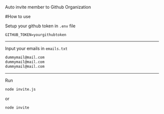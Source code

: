 Auto invite member to Github Organization

#How to use

Setup your github token in `.env` file

```env
GITHUB_TOKEN=yourgithubtoken
```
___

Input your emails in `emails.txt`
```txt
dummymail@mail.com
dummymail@mail.com
dummymail@mail.com
```
___

Run 
```bash
node invite.js
```
or
```bash
node invite
```